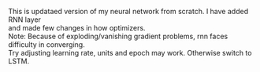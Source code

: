 This is updataed version of my neural network from scratch. I have added RNN layer<br>
and made few changes in how optimizers.<br>
Note: Because of exploding/vanishing gradient problems, rnn faces difficulty in converging.<br>
Try adjusting learning rate, units and epoch may work. Otherwise switch to LSTM.

